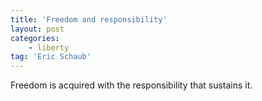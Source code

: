 ```yaml
---
title: 'Freedom and responsibility'
layout: post
categories:
    - liberty
tag: 'Eric Schaub'
---
```


Freedom is acquired with the responsibility that sustains it.